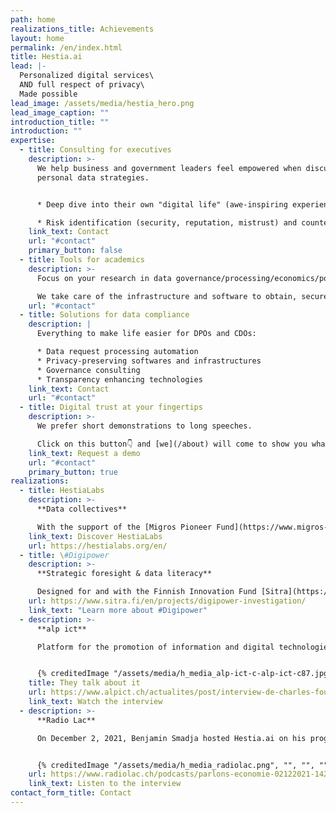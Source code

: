 ```yaml
---
path: home
realizations_title: Achievements
layout: home
permalink: /en/index.html
title: Hestia.ai
lead: |-
  Personalized digital services\
  AND full respect of privacy\
  Made possible
lead_image: /assets/media/hestia_hero.png
lead_image_caption: ""
introduction_title: ""
introduction: ""
expertise:
  - title: Consulting for executives
    description: >-
      We help business and government leaders feel empowered when discussing
      personal data strategies.


      * Deep dive into their own "digital life" (awe-inspiring experience) for [corporate executives](https://drive.infomaniak.com/app/share/193995/b8bd701b-00ae-4dea-abc3-46073c0899f7) and [policy makers](https://drive.infomaniak.com/app/share/193995/768533b3-b0dd-42e6-a6ae-b0535968a75e)

      * Risk identification (security, reputation, mistrust) and countermeasures
    link_text: Contact
    url: "#contact"
    primary_button: false
  - title: Tools for academics
    description: >-
      Focus on your research in data governance/processing/economics/policies...

      We take care of the infrastructure and software to obtain, secure, process and visualise the data you need with the utmost respect for those who produce it.
    url: "#contact"
  - title: Solutions for data compliance
    description: |
      Everything to make life easier for DPOs and CDOs:

      * Data request processing automation
      * Privacy-preserving softwares and infrastructures
      * Governance consulting
      * Transparency enhancing technologies
    link_text: Contact
    url: "#contact"
  - title: Digital trust at your fingertips
    description: >-
      We prefer short demonstrations to long speeches.

      Click on this button👇 and [we](/about) will come to show you what we are made of.
    link_text: Request a demo
    url: "#contact"
    primary_button: true
realizations:
  - title: HestiaLabs
    description: >-
      **Data collectives**

      With the support of the [Migros Pioneer Fund](https://www.migros-pionierfonds.ch/en/pioneers/hestialabs), the [HestiaLabs](https://hestialabs.org/en/) project enables citizens’ data to be used for social advancements, through bottom-up collectives.
    link_text: Discover HestiaLabs
    url: https://hestialabs.org/en/
  - title: \#Digipower
    description: >-
      **Strategic foresight & data literacy**

      Designed for and with the Finnish Innovation Fund [Sitra](https://www.sitra.fi/en/), the Digipower investigation is a data literacy program for executive leaders based on the analysis of their own data. Deciphering the influence of data on the distribution of economic and political power.
    url: https://www.sitra.fi/en/projects/digipower-investigation/
    link_text: "Learn more about #Digipower"
  - description: >-
      **alp ict**

      Platform for the promotion of information and digital technologies in Western Switzerland, alp ict has taken an interest in the activities of Hestia.ai and HestiaLabs in its November 2021 video newsletter.


      {% creditedImage "/assets/media/h_media_alp-ict-c-alp-ict-c87.jpg", "", "", "" %}
    title: They talk about it
    url: https://www.alpict.ch/actualites/post/interview-de-charles-foucault-dumas-hestialabs
    link_text: Watch the interview
  - description: >-
      **Radio Lac**

      On December 2, 2021, Benjamin Smadja hosted Hestia.ai on his program Parlons économie, in partnership with the Geneva Chamber of Commerce, Industry and Services.


      {% creditedImage "/assets/media/h_media_radiolac.png", "", "", "" %}
    url: https://www.radiolac.ch/podcasts/parlons-economie-02122021-1422-143007/
    link_text: Listen to the interview
contact_form_title: Contact
---
```

